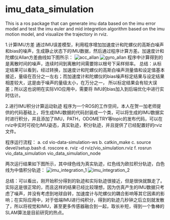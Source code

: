 # imu_data_simulation
This is a ros package that can generate imu data based on the imu error model and test the imu euler and mid integretion algorithm based on the imu motion model, and visualize the trajectory in rviz.

1.计算IMU方差
通过IMU误差模型，利用程序增加加速度计和陀螺仪的高斯白噪声和bias的噪声，生成静止状态下的IMU数据，然后通过程序计算方差。加速度计和陀螺仪Allan方差曲线如下图所示：
![acc_allan](https://github.com/robosu12/imu_data_simulation/blob/master/picture/acc_allan.jpg)
![gyro_allan](https://github.com/robosu12/imu_data_simulation/blob/master/picture/gyro_allan.jpg)
程序中计算得到的是离散时间的噪声，连续时间到离散时间需要除以根号下采样频率。
总结：从标定结果可以看到，经过转换，加速度计和陀螺仪的高斯白噪声测量值和设定值基本接近，量级在百分之一左右；而加速度计和陀螺仪的bias噪声标定结果与设定结果相差较大，这是由于噪声的量级太小，在万分之一， 所以标定结果会有较大误差；所以这也说明在实际VIO应用中，需要将 IMU的bias加入到后端优化中进行实时估计。

2.进行IMU积分计算运动轨迹
程序为一个ROS的工作空间，本人在贺一加老师提供的代码基础上，将生成IMU数据的代码封装成一个类，可以将生成的IMU数据实时进行积分，并且添加了IMU，PATH，ODOMETRY等topic的发布代码，可以在rviz中实时可视化IMU姿态，真实轨迹，积分轨迹，并且提供了已经配置好的rviz文件。

程序运行流程：
a.	cd  vio-data-simulation-ws
b.	catkin_make
c.	source  devel/setup.bash
d.	roscore
e.	rviz  -d  rviz/vio_simulation.rviz
f.	rosrun  vio_data_simulation vio_data_simulation_node

两次运行结果如下图所示，其中绿色线为真实轨迹，红色线为欧拉积分轨迹，白色线为中值积分轨迹：
![imu_integration_1](https://github.com/robosu12/imu_data_simulation/blob/master/picture/imu_integretion_in_euler_and_mid1.png)
![imu_integration_2](https://github.com/robosu12/imu_data_simulation/blob/master/picture/imu_integretion_in_euler_and_mid2.png)

总结：可以看出，刚开始积分得到的轨迹和实际轨迹很接近，但是很快就飘走了。实际这是很正常的，而且这样的结果已经比较理想，因为仿真产生的IMU数据只考虑了噪声，并没有考虑到地球自转，加速度计与陀螺仪的耦合影响等其它因素的影响；在实际应用中，对于低端IMU进行纯积分，得到的轨迹几秒钟之后立刻就发散了，所以将视觉和IMU，甚至更多传感器融合到一起，取长补短，得到一个鲁棒的SLAM算法是目前研究的热点。

